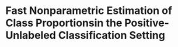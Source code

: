 # Fast Nonparametric Estimation of Class Proportionsin the Positive-Unlabeled Classification Setting

